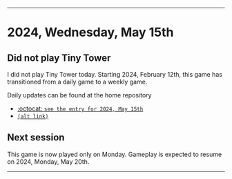 
***

# 2024, Wednesday, May 15th

## Did not play Tiny Tower

<!-- TODO: For each weekly entry, make sure the date is correct. The day of the week should be modified in 4 places !-->

I did not play Tiny Tower today. Starting 2024, February 12th, this game has transitioned from a daily game to a weekly game.

Daily updates can be found at the home repository

- [:octocat: `see the entry for 2024, May 15th`](https://github.com/seanpm2001/SeansLifeArchive_Images_TinyTower/tree/master/tiny%20tower/2024/05_May/15/) 
- [`(alt link)`](/tiny%20tower/2024/05_May/15/)

## Next session

This game is now played only on Monday. Gameplay is expected to resume on 2024, Monday, May 20th.

***
